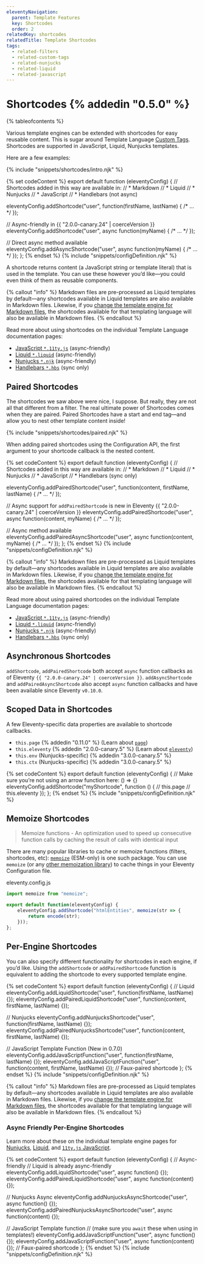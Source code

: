 ```yaml
---
eleventyNavigation:
  parent: Template Features
  key: Shortcodes
  order: 2
relatedKey: shortcodes
relatedTitle: Template Shortcodes
tags:
  - related-filters
  - related-custom-tags
  - related-nunjucks
  - related-liquid
  - related-javascript
---
```


# Shortcodes {% addedin "0.5.0" %}

{% tableofcontents %}

Various template engines can be extended with shortcodes for easy reusable content. This is sugar around Template Language [Custom Tags](/docs/custom-tags/). Shortcodes are supported in JavaScript, Liquid, Nunjucks templates.

Here are a few examples:

{% include "snippets/shortcodes/intro.njk" %}

{% set codeContent %}
export default function (eleventyConfig) {
  // Shortcodes added in this way are available in:
  // * Markdown
  // * Liquid
  // * Nunjucks
  // * JavaScript
  // * Handlebars (not async)

  eleventyConfig.addShortcode("user", function(firstName, lastName) { /* … */ });

  // Async-friendly in {{ "2.0.0-canary.24" | coerceVersion }}
  eleventyConfig.addShortcode("user", async function(myName) { /* … */ });

  // Direct async method available
  eleventyConfig.addAsyncShortcode("user", async function(myName) { /* … */ });
};
{% endset %}
{% include "snippets/configDefinition.njk" %}

A shortcode returns content (a JavaScript string or template literal) that is used in the template. You can use these however you’d like—you could even think of them as reusable components.

{% callout "info" %}
Markdown files are pre-processed as Liquid templates by default—any shortcodes available in Liquid templates are also available in Markdown files. Likewise, if you <a href="/docs/config/#default-template-engine-for-markdown-files">change the template engine for Markdown files</a>, the shortcodes available for that templating language will also be available in Markdown files.
{% endcallout %}

Read more about using shortcodes on the individual Template Language documentation pages:

- [JavaScript `*.11ty.js`](/docs/languages/javascript/#javascript-template-functions) (async-friendly)
- [Liquid `*.liquid`](/docs/languages/liquid/#shortcodes) (async-friendly)
- [Nunjucks `*.njk`](/docs/languages/nunjucks/#shortcodes) (async-friendly)
- [Handlebars `*.hbs`](/docs/languages/handlebars/#shortcodes) (sync only)

## Paired Shortcodes

The shortcodes we saw above were nice, I suppose. But really, they are not all that different from a filter. The real ultimate power of Shortcodes comes when they are paired. Paired Shortcodes have a start and end tag—and allow you to nest other template content inside!

{% include "snippets/shortcodes/paired.njk" %}

When adding paired shortcodes using the Configuration API, the first argument to your shortcode callback is the nested content.

{% set codeContent %}
export default function (eleventyConfig) {
  // Shortcodes added in this way are available in:
  // * Markdown
  // * Liquid
  // * Nunjucks
  // * JavaScript
  // * Handlebars (sync only)

  eleventyConfig.addPairedShortcode("user", function(content, firstName, lastName) { /* … */ });

  // Async support for `addPairedShortcode` is new in Eleventy {{ "2.0.0-canary.24" | coerceVersion }}
  eleventyConfig.addPairedShortcode("user", async function(content, myName) { /* … */ });

  // Async method available
  eleventyConfig.addPairedAsyncShortcode("user", async function(content, myName) { /* … */ });
};
{% endset %}
{% include "snippets/configDefinition.njk" %}

{% callout "info" %}
Markdown files are pre-processed as Liquid templates by default—any shortcodes available in Liquid templates are also available in Markdown files. Likewise, if you <a href="/docs/config/#default-template-engine-for-markdown-files">change the template engine for Markdown files</a>, the shortcodes available for that templating language will also be available in Markdown files.
{% endcallout %}

Read more about using paired shortcodes on the individual Template Language documentation pages:

- [JavaScript `*.11ty.js`](/docs/languages/javascript/#javascript-template-functions) (async-friendly)
- [Liquid `*.liquid`](/docs/languages/liquid/#shortcodes) (async-friendly)
- [Nunjucks `*.njk`](/docs/languages/nunjucks/#shortcodes) (async-friendly)
- [Handlebars `*.hbs`](/docs/languages/handlebars/#shortcodes) (sync only)

## Asynchronous Shortcodes

`addShortcode`, `addPairedShortcode` both accept `async` function callbacks as of Eleventy `{{ "2.0.0-canary.24" | coerceVersion }}`. `addAsyncShortcode` and `addPairedAsyncShortcode` also accept `async` function callbacks and have been available since Eleventy `v0.10.0`.

## Scoped Data in Shortcodes

A few Eleventy-specific data properties are available to shortcode callbacks.

- `this.page` {% addedin "0.11.0" %} (Learn about [`page`](/docs/data-eleventy-supplied.md#page-variable))
- `this.eleventy` {% addedin "2.0.0-canary.5" %} (Learn about [`eleventy`](/docs/data-eleventy-supplied.md#eleventy-variable))
- `this.env` (Nunjucks-specific) {% addedin "3.0.0-canary.5" %}
- `this.ctx` (Nunjucks-specific) {% addedin "3.0.0-canary.5" %}

{% set codeContent %}
export default function (eleventyConfig) {
  // Make sure you’re not using an arrow function here: () => {}
  eleventyConfig.addShortcode("myShortcode", function () {
    // this.page
    // this.eleventy
  });
};
{% endset %}
{% include "snippets/configDefinition.njk" %}

## Memoize Shortcodes

> Memoize functions - An optimization used to speed up consecutive function calls by caching the result of calls with identical input

There are many popular libraries to cache or memoize functions (filters, shortcodes, etc): [`memoize`](https://www.npmjs.com/package/memoize) (ESM-only) is one such package. You can use `memoize` (or any [other memoization library](https://www.npmjs.com/search?q=memoize)) to cache things in your Eleventy Configuration file.

<div class="codetitle">eleventy.config.js</div>

```js
import memoize from "memoize";

export default function(eleventyConfig) {
	eleventyConfig.addShortcode("htmlEntities", memoize(str => {
		return encode(str);
	}));
};
```

## Per-Engine Shortcodes

You can also specify different functionality for shortcodes in each engine, if you’d like. Using the `addShortcode` or `addPairedShortcode` function is equivalent to adding the shortcode to every supported template engine.

{% set codeContent %}
export default function (eleventyConfig) {
  // Liquid
  eleventyConfig.addLiquidShortcode("user", function(firstName, lastName) {});
  eleventyConfig.addPairedLiquidShortcode("user", function(content, firstName, lastName) {});

  // Nunjucks
  eleventyConfig.addNunjucksShortcode("user", function(firstName, lastName) {});
  eleventyConfig.addPairedNunjucksShortcode("user", function(content, firstName, lastName) {});

  // JavaScript Template Function (New in 0.7.0)
  eleventyConfig.addJavaScriptFunction("user", function(firstName, lastName) {});
  eleventyConfig.addJavaScriptFunction("user", function(content, firstName, lastName) {}); // Faux-paired shortcode
};
{% endset %}
{% include "snippets/configDefinition.njk" %}

{% callout "info" %}
Markdown files are pre-processed as Liquid templates by default—any shortcodes available in Liquid templates are also available in Markdown files. Likewise, if you <a href="/docs/config/#default-template-engine-for-markdown-files">change the template engine for Markdown files</a>, the shortcodes available for that templating language will also be available in Markdown files.
{% endcallout %}

### Async Friendly Per-Engine Shortcodes

Learn more about these on the individual template engine pages for [Nunjucks](/docs/languages/nunjucks/#asynchronous-shortcodes), [Liquid](/docs/languages/liquid/#asynchronous-shortcodes), and [`11ty.js` JavaScript](/docs/languages/javascript/#asynchronous-javascript-template-functions).

{% set codeContent %}
export default function (eleventyConfig) {
  // Async-friendly
  // Liquid is already async-friendly
  eleventyConfig.addLiquidShortcode("user", async function() {});
  eleventyConfig.addPairedLiquidShortcode("user", async function(content) {});

  // Nunjucks Async
  eleventyConfig.addNunjucksAsyncShortcode("user", async function() {});
  eleventyConfig.addPairedNunjucksAsyncShortcode("user", async function(content) {});

  // JavaScript Template function
  // (make sure you `await` these when using in templates!)
  eleventyConfig.addJavaScriptFunction("user", async function() {});
  eleventyConfig.addJavaScriptFunction("user", async function(content) {}); // Faux-paired shortcode
};
{% endset %}
{% include "snippets/configDefinition.njk" %}
